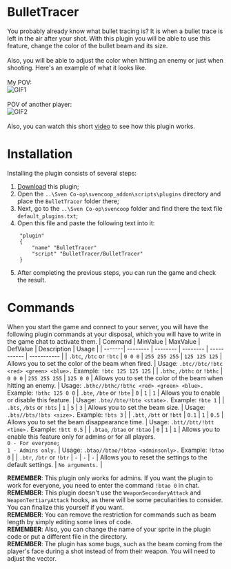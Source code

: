 # BulletTracer
You probably already know what bullet tracing is? It is when a bullet trace is left in the air after your shot. With this plugin you will be able to use this feature, change the color of the bullet beam and its size.<br><br>Also, you will be able to adjust the color when hitting an enemy or just when shooting. Here's an example of what it looks like.<br><br>
My POV:<br>![GIF1](https://github.com/kekekekkek/BulletTracer/blob/main/Images/2.gif)<br><br>
POV of another player:<br>![GIF2](https://github.com/kekekekkek/BulletTracer/blob/main/Images/1.gif)<br><br>
Also, you can watch this short [video](https://youtu.be/_9UiKlCPguY) to see how this plugin works.

# Installation
Installing the plugin consists of several steps:
1. [Download](https://github.com/kekekekkek/BulletTracer/archive/refs/heads/main.zip) this plugin;
2. Open the `..\Sven Co-op\svencoop_addon\scripts\plugins` directory and place the `BulletTracer` folder there;
3. Next, go to the `..\Sven Co-op\svencoop` folder and find there the text file `default_plugins.txt`;
4. Open this file and paste the following text into it:
```
	"plugin"
	{
		"name" "BulletTracer"
		"script" "BulletTracer/BulletTracer"
	}
```
5. After completing the previous steps, you can run the game and check the result.

# Commands
When you start the game and connect to your server, you will have the following plugin commands at your disposal, which you will have to write in the game chat to activate them.
| Command | MinValue | MaxValue | DefValue | Description | Usage | 
| -------| -------- | -------- | -------- | ----------- | ----------- |
| `.btc`, `/btc` or `!btc` | `0 0 0` | `255 255 255` | `125 125 125` | Allows you to set the color of the beam when fired. | Usage: `.btc//btc/!btc <red> <green> <blue>.` Example: `!btc 125 125 125` |
| `.bthc`, `/bthc` or `!bthc` | `0 0 0` | `255 255 255` | `125 0 0` | Allows you to set the color of the beam when hitting an enemy. | Usage: `.bthc//bthc/!bthc <red> <green> <blue>.` Example: `!bthc 125 0 0` 
| `.bte`, `/bte` or `!bte` | `0` | `1` | `1` | Allows you to enable or disable this feature. | Usage: `.bte//bte/!bte <state>.` Example: `!bte 1` |
| `.bts`, `/bts` or `!bts` | `1` | `5` | `3` | Allows you to set the beam size. | Usage: `.bts//bts/!bts <size>.` Example: `!bts 3` |
| `.btt`, `/btt` or `!btt` | `0.1` | `1` | `0.5` | Allows you to set the beam disappearance time. | Usage: `.btt//btt/!btt <time>.` Example: `!btt 0.5` |
| `.btao`, `/btao` or `!btao` | `0` | `1` | `1` | Allows you to enable this feature only for admins or for all players.<br>`0 - For everyone;`<br>`1 - Admins only.` | Usage: `.btao//btao/!btao <adminsonly>.` Example: `!btao 0` |
| `.btr`, `/btr` or `!btr` | `-` | `-` | `-` | Allows you to reset the settings to the default settings. | `No arguments.` |

**REMEMBER**: This plugin only works for admins. If you want the plugin to work for everyone, you need to enter the command `!btao 0` in chat.<br>
**REMEMBER**: This plugin doesn't use the `WeaponSecondaryAttack` and `WeaponTertiaryAttack` hooks, as there will be some peculiarities to consider. You can finalize this yourself if you want.<br>
**REMEMBER**: You can remove the restriction for commands such as beam length by simply editing some lines of code.<br>
**REMEMBER**: Also, you can change the name of your sprite in the plugin code or put a different file in the directory.<br>
**REMEMBER**: The plugin has some bugs, such as the beam coming from the player's face during a shot instead of from their weapon. You will need to adjust the vector.
